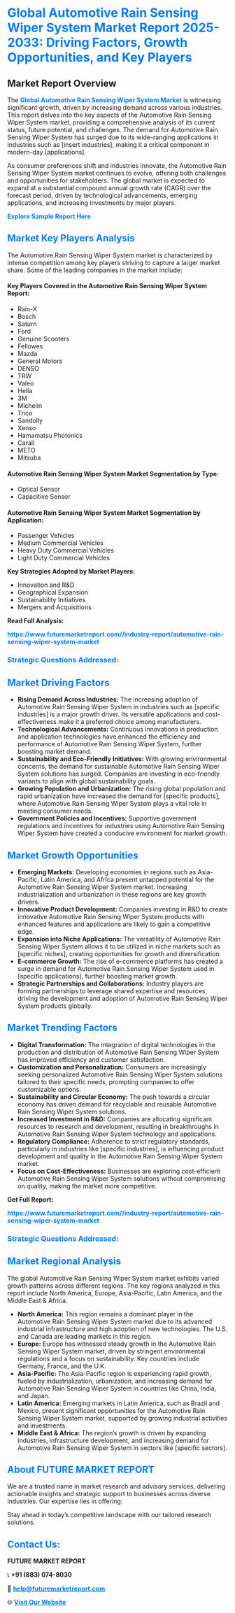 <h1 style="color: #007BFF;">Global Automotive Rain Sensing Wiper System Market Report 2025-2033: Driving Factors, Growth Opportunities, and Key Players</h1>

<section id="overview">
<h2>Market Report Overview</h2>
<p>The <a href="https://www.futuremarketreport.com//industry-report/automotive-rain-sensing-wiper-system-market" style="color: #007BFF; text-decoration: none;"><strong>Global Automotive Rain Sensing Wiper System Market</strong></a> is witnessing significant growth, driven by increasing demand across various industries. This report delves into the key aspects of the Automotive Rain Sensing Wiper System market, providing a comprehensive analysis of its current status, future potential, and challenges. The demand for Automotive Rain Sensing Wiper System has surged due to its wide-ranging applications in industries such as [insert industries], making it a critical component in modern-day [applications].</p>
<p>As consumer preferences shift and industries innovate, the Automotive Rain Sensing Wiper System market continues to evolve, offering both challenges and opportunities for stakeholders. The global market is expected to expand at a substantial compound annual growth rate (CAGR) over the forecast period, driven by technological advancements, emerging applications, and increasing investments by major players.</p>
</section>

<section id="overview">
<p><a href="https://www.futuremarketreport.com//request-sample/reportId=60507" style="color: #007BFF; text-decoration: none;"><strong>Explore Sample Report Here</strong></a></p>
</section>

<section id="key-players">
<h2 style="color: #007BFF;">Market Key Players Analysis</h2>
<p>The Automotive Rain Sensing Wiper System market is characterized by intense competition among key players striving to capture a larger market share. Some of the leading companies in the market include:</p>
<h4>Key Players Covered in the Automotive Rain Sensing Wiper System Report:</h4>
<ul><li>Rain-X</li><li>Bosch</li><li>Saturn</li><li>Ford</li><li>Genuine Scooters</li><li>Fellowes</li><li>Mazda</li><li>General Motors</li><li>DENSO</li><li>TRW</li><li>Valeo</li><li>Hella</li><li>3M</li><li>Michelin</li><li>Trico</li><li>Sandolly</li><li>Xenso</li><li>Hamamatsu Photonics</li><li>Carall</li><li>METO</li><li>Mitsuba</li></ul>
<h4>Automotive Rain Sensing Wiper System Market Segmentation by Type:</h4>
<ul><li>Optical Sensor</li><li>Capacitive Sensor</li></ul>

<h4>Automotive Rain Sensing Wiper System Market Segmentation by Application:</h4>
<ul><li>Passenger Vehicles</li><li>Medium Commercial Vehicles</li><li>Heavy Duty Commercial Vehicles</li><li>Light Duty Commercial Vehicles</li></ul>
<p><strong>Key Strategies Adopted by Market Players:</strong></p>
<ul>
<li>Innovation and R&D</li>
<li>Geographical Expansion</li>
<li>Sustainability Initiatives</li>
<li>Mergers and Acquisitions</li>
</ul>
</section>

<section>
<p><strong>Read Full Analysis: </strong></p><a href="https://www.futuremarketreport.com//industry-report/automotive-rain-sensing-wiper-system-market" style="color: #007BFF; text-decoration: none;"><strong>https://www.futuremarketreport.com//industry-report/automotive-rain-sensing-wiper-system-market</strong></a>
<h3 style="color: #007BFF;">Strategic Questions Addressed:</h3>
</section>

<section id="driving-factors">
<h2 style="color: #007BFF;">Market Driving Factors</h2>
<ul>
<li><strong>Rising Demand Across Industries:</strong> The increasing adoption of Automotive Rain Sensing Wiper System in industries such as [specific industries] is a major growth driver. Its versatile applications and cost-effectiveness make it a preferred choice among manufacturers.</li>
<li><strong>Technological Advancements:</strong> Continuous innovations in production and application technologies have enhanced the efficiency and performance of Automotive Rain Sensing Wiper System, further boosting market demand.</li>
<li><strong>Sustainability and Eco-Friendly Initiatives:</strong> With growing environmental concerns, the demand for sustainable Automotive Rain Sensing Wiper System solutions has surged. Companies are investing in eco-friendly variants to align with global sustainability goals.</li>
<li><strong>Growing Population and Urbanization:</strong> The rising global population and rapid urbanization have increased the demand for [specific products], where Automotive Rain Sensing Wiper System plays a vital role in meeting consumer needs.</li>
<li><strong>Government Policies and Incentives:</strong> Supportive government regulations and incentives for industries using Automotive Rain Sensing Wiper System have created a conducive environment for market growth.</li>
</ul>
</section>

<section id="growth-opportunities">
<h2 style="color: #007BFF;">Market Growth Opportunities</h2>
<ul>
<li><strong>Emerging Markets:</strong> Developing economies in regions such as Asia-Pacific, Latin America, and Africa present untapped potential for the Automotive Rain Sensing Wiper System market. Increasing industrialization and urbanization in these regions are key growth drivers.</li>
<li><strong>Innovative Product Development:</strong> Companies investing in R&D to create innovative Automotive Rain Sensing Wiper System products with enhanced features and applications are likely to gain a competitive edge.</li>
<li><strong>Expansion into Niche Applications:</strong> The versatility of Automotive Rain Sensing Wiper System allows it to be utilized in niche markets such as [specific niches], creating opportunities for growth and diversification.</li>
<li><strong>E-commerce Growth:</strong> The rise of e-commerce platforms has created a surge in demand for Automotive Rain Sensing Wiper System used in [specific applications], further boosting market growth.</li>
<li><strong>Strategic Partnerships and Collaborations:</strong> Industry players are forming partnerships to leverage shared expertise and resources, driving the development and adoption of Automotive Rain Sensing Wiper System products globally.</li>
</ul>
</section>

<section id="trending-factors">
<h2 style="color: #007BFF;">Market Trending Factors</h2>
<ul>
<li><strong>Digital Transformation:</strong> The integration of digital technologies in the production and distribution of Automotive Rain Sensing Wiper System has improved efficiency and customer satisfaction.</li>
<li><strong>Customization and Personalization:</strong> Consumers are increasingly seeking personalized Automotive Rain Sensing Wiper System solutions tailored to their specific needs, prompting companies to offer customizable options.</li>
<li><strong>Sustainability and Circular Economy:</strong> The push towards a circular economy has driven demand for recyclable and reusable Automotive Rain Sensing Wiper System solutions.</li>
<li><strong>Increased Investment in R&D:</strong> Companies are allocating significant resources to research and development, resulting in breakthroughs in Automotive Rain Sensing Wiper System technology and applications.</li>
<li><strong>Regulatory Compliance:</strong> Adherence to strict regulatory standards, particularly in industries like [specific industries], is influencing product development and quality in the Automotive Rain Sensing Wiper System market.</li>
<li><strong>Focus on Cost-Effectiveness:</strong> Businesses are exploring cost-efficient Automotive Rain Sensing Wiper System solutions without compromising on quality, making the market more competitive.</li>
</ul>
</section>

<section>
<p><strong>Get Full Report: </strong></p><a href="https://www.futuremarketreport.com//industry-report/automotive-rain-sensing-wiper-system-market" style="color: #007BFF; text-decoration: none;"><strong>https://www.futuremarketreport.com//industry-report/automotive-rain-sensing-wiper-system-market</strong></a>
<h3 style="color: #007BFF;">Strategic Questions Addressed:</h3>
</section>


<section id="regional-analysis">
<h2 style="color: #007BFF;">Market Regional Analysis</h2>
<p>The global Automotive Rain Sensing Wiper System market exhibits varied growth patterns across different regions. The key regions analyzed in this report include North America, Europe, Asia-Pacific, Latin America, and the Middle East & Africa:</p>
<ul>
<li><strong>North America:</strong> This region remains a dominant player in the Automotive Rain Sensing Wiper System market due to its advanced industrial infrastructure and high adoption of new technologies. The U.S. and Canada are leading markets in this region.</li>
<li><strong>Europe:</strong> Europe has witnessed steady growth in the Automotive Rain Sensing Wiper System market, driven by stringent environmental regulations and a focus on sustainability. Key countries include Germany, France, and the U.K.</li>
<li><strong>Asia-Pacific:</strong> The Asia-Pacific region is experiencing rapid growth, fueled by industrialization, urbanization, and increasing demand for Automotive Rain Sensing Wiper System in countries like China, India, and Japan.</li>
<li><strong>Latin America:</strong> Emerging markets in Latin America, such as Brazil and Mexico, present significant opportunities for the Automotive Rain Sensing Wiper System market, supported by growing industrial activities and investments.</li>
<li><strong>Middle East & Africa:</strong> The region’s growth is driven by expanding industries, infrastructure development, and increasing demand for Automotive Rain Sensing Wiper System in sectors like [specific sectors].</li>
</ul>
</section>

<footer>
<h2 style="color: #007BFF;">About FUTURE MARKET REPORT</h2>
<p>We are a trusted name in market research and advisory services, delivering actionable insights and strategic support to businesses across diverse industries. Our expertise lies in offering:</p>

<p>Stay ahead in today’s competitive landscape with our tailored research solutions.</p>

<h2 style="color: #007BFF;">Contact Us:</h2>
<p><strong>FUTURE MARKET REPORT</strong></p>
<p>📞 <strong>+91 (883) 074-8030</strong></p>
<p>📧 <strong><a href="mailto:help@futuremarketreport.com" style="color: #007BFF;">help@futuremarketreport.com</a></strong></p>
<p>🌐 <strong><a href="https://www.futuremarketreport.com/" style="color: #007BFF;">Visit Our Website</a></strong></p>
</footer>